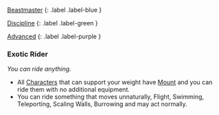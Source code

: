 
[Beastmaster](Game/Blocks/Beastmaster)
{: .label .label-blue }

[Discipline](Game/Character-Development#Discipline)
{: .label .label-green }

[Advanced](Game/Character-Development#Advanced)
{: .label .label-purple }
### Exotic Rider
*You can ride anything.*
* All [Characters](Game/Core/Characters) that can support your weight have [Mount](Game/Core/Blocks/Mount) and you can ride them with no additional equipment.
* You can ride something that moves unnaturally, Flight, Swimming, Teleporting, Scaling Walls, Burrowing and may act normally.
